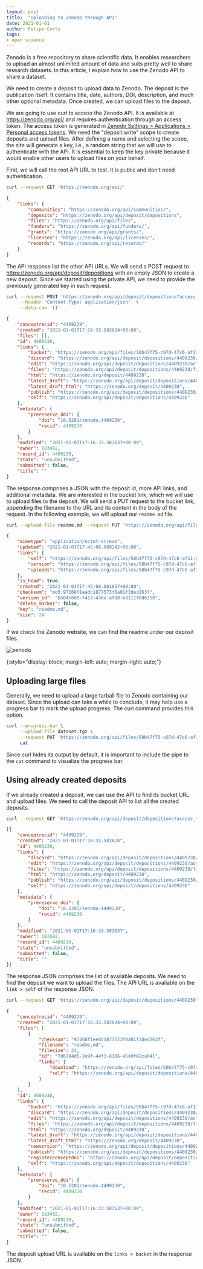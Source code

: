```yaml
---
layout: post
title:  "Uploading to Zenodo through API"
date: 2021-01-01
author: Felipe Curty
tags:
- open science
---
```


Zenodo is a free repository to share scientific data. It enables researchers to upload an almost unlimited amount of data and suits pretty well to share research datasets. In this article, I explain how to use the Zenodo API to share a dataset. 

We need to create a deposit to upload data to Zenodo. The deposit is the publication itself. It contains title, date, authors, DOI, description, and much other optional metadata. Once created, we can upload files to the deposit.

We are going to use curl to access the Zenodo API. It is available at <https://zenodo.org/api/> and requires authentication through an access token. The access token is generated in [Zenodo Settings > Applications > Personal access tokens](https://zenodo.org/account/settings/applications/tokens/new/). We need the "deposit:write" scope to create deposits and upload files. After defining a name and selecting the scope, the site will generate a key, i.e., a random string that we will use to authenticate with the API. It is essential to keep the key private because it would enable other users to upload files on your behalf.

First, we will call the root API URL to test. It is public and don't need authentication.

```bash
curl --request GET 'https://zenodo.org/api/'
```
```json
{
    "links": {
        "communities": "https://zenodo.org/api/communities/",
        "deposits": "https://zenodo.org/api/deposit/depositions",
        "files": "https://zenodo.org/api/files",
        "funders": "https://zenodo.org/api/funders/",
        "grants": "https://zenodo.org/api/grants/",
        "licenses": "https://zenodo.org/api/licenses/",
        "records": "https://zenodo.org/api/records/"
    }
}
```

The API response list the other API URLs. We will send a POST request to <https://zenodo.org/api/deposit/depositions> with an empty JSON to create a new deposit. Since we started using the private API, we need to provide the previously generated key in each request.

```bash
curl --request POST 'https://zenodo.org/api/deposit/depositions?access_token=<KEY>' \
     --header 'Content-Type: application/json'  \
     --data-raw '{}'
```
```json
{
    "conceptrecid": "4409229",
    "created": "2021-01-01T17:16:33.583624+00:00",
    "files": [],
    "id": 4409230,
    "links": {
        "bucket": "https://zenodo.org/api/files/50b47f75-c97d-47c6-af11-caa6e967c1d5",
        "discard": "https://zenodo.org/api/deposit/depositions/4409230/actions/discard",
        "edit": "https://zenodo.org/api/deposit/depositions/4409230/actions/edit",
        "files": "https://zenodo.org/api/deposit/depositions/4409230/files",
        "html": "https://zenodo.org/deposit/4409230",
        "latest_draft": "https://zenodo.org/api/deposit/depositions/4409230",
        "latest_draft_html": "https://zenodo.org/deposit/4409230",
        "publish": "https://zenodo.org/api/deposit/depositions/4409230/actions/publish",
        "self": "https://zenodo.org/api/deposit/depositions/4409230"
    },
    "metadata": {
        "prereserve_doi": {
            "doi": "10.5281/zenodo.4409230",
            "recid": 4409230
        }
    },
    "modified": "2021-01-01T17:16:33.583637+00:00",
    "owner": 183492,
    "record_id": 4409230,
    "state": "unsubmitted",
    "submitted": false,
    "title": ""
}
```

The response comprises a JSON with the deposit id, more API links, and additional metadata. We are interested in the bucket link, which we will use to upload files to the deposit. We will send a PUT request to the bucket link, appending the filename to the URL and its content in the body of the request. In the following example, we will upload our `readme.md` file.

```bash
curl --upload-file readme.md --request PUT 'https://zenodo.org/api/files/50b47f75-c97d-47c6-af11-caa6e967c1d5/readme.md?access_token=<KEY>'
```
```json
{
    "mimetype": "application/octet-stream",
    "updated": "2021-01-01T17:45:08.089242+00:00",
    "links": {
        "self": "https://zenodo.org/api/files/50b47f75-c97d-47c6-af11-caa6e967c1d5/readme.md",
        "version": "https://zenodo.org/api/files/50b47f75-c97d-47c6-af11-caa6e967c1d5/readme.md?versionId=b504c605-f417-436e-afd8-b3111f8d6258",
        "uploads": "https://zenodo.org/api/files/50b47f75-c97d-47c6-af11-caa6e967c1d5/readme.md?uploads"
    },
    "is_head": true,
    "created": "2021-01-01T17:45:08.081857+00:00",
    "checksum": "md5:97268f1eedc1877573f0a01f3ded263f",
    "version_id": "b504c605-f417-436e-afd8-b3111f8d6258",
    "delete_marker": false,
    "key": "readme.md",
    "size": 24
}
```

If we check the Zenodo website, we can find the readme under our deposit files.

![zenodo]

[zenodo]: /assets/figs/2021-01-01-zenodo.png
{:style="display: block; margin-left: auto; margin-right: auto;"}

## Uploading large files

Generally, we need to upload a large tarball file to Zenodo containing our dataset. Since the upload can take a while to conclude, it may help use a progress bar to mark the upload progress. The curl command provides this option.

```bash
curl --progress-bar \
     --upload-file dataset.tgz \
     --request PUT 'https://zenodo.org/api/files/50b47f75-c97d-47c6-af11-caa6e967c1d5/dataset.tfz?access_token=<KEY>' |
     cat
```

Since curl hides its output by default, it is important to include the pipe to the `cat` command to visualize the progress bar.

## Using already created deposits

If we already created a deposit, we can use the API to find its bucket URL and upload files. We need to call the deposit API to list all the created deposits.

```bash
curl --request GET 'https://zenodo.org/api/deposit/depositions?access_token=<KEY>
```
```json
[{
    "conceptrecid": "4409229",
    "created": "2021-01-01T17:16:33.583624",
    "id": 4409230,
    "links": {
        "discard": "https://zenodo.org/api/deposit/depositions/4409230/actions/discard",
        "edit": "https://zenodo.org/api/deposit/depositions/4409230/actions/edit",
        "files": "https://zenodo.org/api/deposit/depositions/4409230/files",
        "html": "https://zenodo.org/deposit/4409230",
        "publish": "https://zenodo.org/api/deposit/depositions/4409230/actions/publish",
        "self": "https://zenodo.org/api/deposit/depositions/4409230"
    },
    "metadata": {
        "prereserve_doi": {
            "doi": "10.5281/zenodo.4409230",
            "recid": 4409230
        }
    },
    "modified": "2021-01-01T17:16:33.583637",
    "owner": 183492,
    "record_id": 4409230,
    "state": "unsubmitted",
    "submitted": false,
    "title": ""
}]
```

The response JSON comprises the list of available deposits. We need to find the deposit we want to upload the files. The API URL is available on the `link > self` of the response JSON.

```bash
curl --request GET 'https://zenodo.org/api/deposit/depositions/4409230?access_token=<KEY>'
```
```json
{
    "conceptrecid": "4409229",
    "created": "2021-01-01T17:16:33.583624+00:00",
    "files": [
        {
            "checksum": "97268f1eedc1877573f0a01f3ded263f",
            "filename": "readme.md",
            "filesize": 24,
            "id": "7d6784d5-2e9f-44f3-8196-45a9f62ca941",
            "links": {
                "download": "https://zenodo.org/api/files/50b47f75-c97d-47c6-af11-caa6e967c1d5/readme.md",
                "self": "https://zenodo.org/api/deposit/depositions/4409230/files/7d6784d5-2e9f-44f3-8196-45a9f62ca941"
            }
        }
    ],
    "id": 4409230,
    "links": {
        "bucket": "https://zenodo.org/api/files/50b47f75-c97d-47c6-af11-caa6e967c1d5",
        "discard": "https://zenodo.org/api/deposit/depositions/4409230/actions/discard",
        "edit": "https://zenodo.org/api/deposit/depositions/4409230/actions/edit",
        "files": "https://zenodo.org/api/deposit/depositions/4409230/files",
        "html": "https://zenodo.org/deposit/4409230",
        "latest_draft": "https://zenodo.org/api/deposit/depositions/4409230",
        "latest_draft_html": "https://zenodo.org/deposit/4409230",
        "newversion": "https://zenodo.org/api/deposit/depositions/4409230/actions/newversion",
        "publish": "https://zenodo.org/api/deposit/depositions/4409230/actions/publish",
        "registerconceptdoi": "https://zenodo.org/api/deposit/depositions/4409230/actions/registerconceptdoi",
        "self": "https://zenodo.org/api/deposit/depositions/4409230"
    },
    "metadata": {
        "prereserve_doi": {
            "doi": "10.5281/zenodo.4409230",
            "recid": 4409230
        }
    },
    "modified": "2021-01-01T17:16:33.583637+00:00",
    "owner": 183492,
    "record_id": 4409230,
    "state": "unsubmitted",
    "submitted": false,
    "title": ""
}
```

The deposit upload URL is available on the `links > bucket` in the response JSON.
